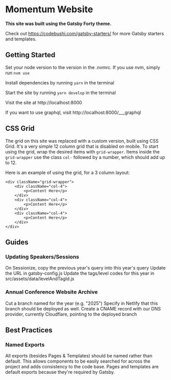 # Momentum Website

**This site was built using the Gatsby Forty theme.**

Check out https://codebushi.com/gatsby-starters/ for more Gatsby starters and templates.


## Getting Started

Set your node version to the version in the .nvmrc. If you use nvm, simply run `nvm use`

Install dependencies by running `yarn` in the terminal

Start the site by running `yarn develop` in the terminal

Visit the site at http://localhost:8000

If you want to use graphql, visit http://localhost:8000/___graphql

## CSS Grid

The grid on this site was replaced with a custom version, built using CSS Grid. It's a very simple 12 column grid that is disabled on mobile. To start using the grid, wrap the desired items with `grid-wrapper`. Items inside the `grid-wrapper` use the class `col-` followed by a number, which should add up to 12.

Here is an example of using the grid, for a 3 column layout:

```
<div className="grid-wrapper">
    <div className="col-4">
        <p>Content Here</p>
    </div>
    <div className="col-4">
        <p>Content Here</p>
    </div>
    <div className="col-4">
        <p>Content Here</p>
    </div>
</div>
```

## Guides
### Updating Speakers/Sessions
On Sessionize, copy the previous year's query into this year's query
Update the URL in gatsby-config.js
Update the tags/level codes for this year in src/assets/data/levelAndTagId.js

### Annual Conference Website Archive
Cut a branch named for the year (e.g. "2025")
Specify in Netlify that this branch should be deployed as well.
Create a CNAME record with our DNS provider, currently Cloudflare, pointing to the deployed branch

## Best Practices
### Named Exports
All exports (besides Pages & Templates) should be named rather than default. This allows components to be easily searched for across the project and adds consistency to the code base. Pages and templates are default exports because they're required by Gatsby.